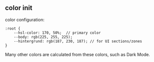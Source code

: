 ## color init

color configuration:

    :root {
        --hsl-color: 170, 50%;  // primary color
        --body: rgb(225, 255, 225);
        --hintergrund: rgb(187, 230, 187); // for UI sections/zones
    }

Many other colors are calculated from these colors, such as Dark Mode.
